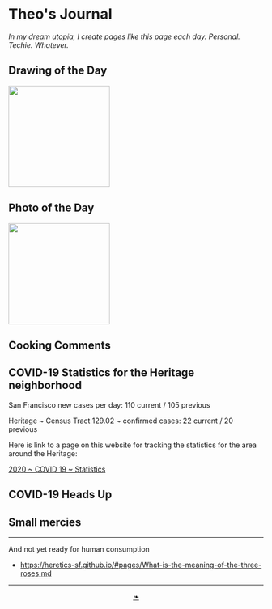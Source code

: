 # Theo's Journal

_In my dream utopia, I create pages like this page each day. Personal. Techie. Whatever._


## Drawing of the Day

<img src="https://heretics-sf.github.io/images/2020/11-/2020---dotd-.jpg" width=200 >


## Photo of the Day

<img src="https://heretics-sf.github.io/images/2020/11-/2020---dotd-.jpg" width=200 >


## Cooking Comments


## COVID-19 Statistics for the Heritage neighborhood

San Francisco new cases per day:  110 current /  105 previous

Heritage ~ Census Tract 129.02 ~ confirmed cases:  22 current / 20 previous

Here is link to a page on this website for tracking the statistics for the area around the Heritage:

[2020 ~ COVID 19 ~ Statistics]( https://heretics-sf.github.io/#pages/2020-C19-Statistics.md )


## COVID-19 Heads Up


## Small mercies


***

And not yet ready for human consumption

* https://heretics-sf.github.io/#pages/What-is-the-meaning-of-the-three-roses.md



***

<center><a href=javascript:window.scrollTo(0,0); class=aDingbat title="Scroll to top" > ❧ </a></center>
